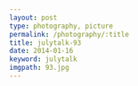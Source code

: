 ```yaml
---
layout: post
type: photography, picture
permalink: /photography/:title
title: julytalk-93
date: 2014-01-16
keyword: julytalk
imgpath: 93.jpg
---
```



